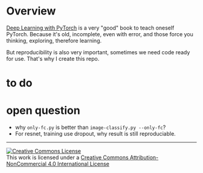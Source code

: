 # Overview

[Deep Learning with PyTorch](https://github.com/PacktPublishing/Deep-Learning-with-PyTorch) is a very "good" book to teach oneself PyTorch. Because it's old, incomplete, even with error, and those force you thinking, exploring, therefore learning.

But reproducibility is also very important, sometimes we need code ready for use. That's why I create this repo.


# to do


# open question

- why `only-fc.py` is better than `image-classify.py --only-fc`?
- For resnet, training use dropout, why result is still reproduciable.



-----------------------
[![Creative Commons License](https://i.creativecommons.org/l/by-nc/4.0/88x31.png)](http://creativecommons.org/licenses/by-nc/4.0/)  
This work is licensed under a [Creative Commons Attribution-NonCommercial 4.0 International License](http://creativecommons.org/licenses/by-nc/4.0/)
